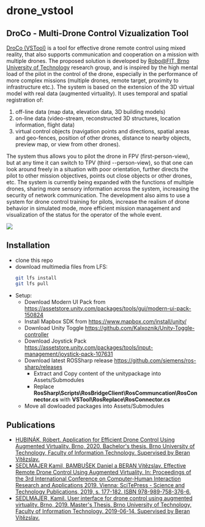 # drone_vstool

## DroCo - Multi-Drone Control Vizualization Tool
[DroCo (VSTool)](https://www.fit.vut.cz/research/product/647/.en) is a tool for effective drone remote control using mixed reality, that also supports communication and cooperation on a mission with multiple drones. The proposed solution is developed by [Robo@FIT, Brno University of Technology](https://www.fit.vut.cz/research/group/robo/.en) research group, and is inspired by the high mental load of the pilot in the control of the drone, especially in the performance of more complex missions (multiple drones, remote target, proximity to infrastructure etc.). The system is based on the extension of the 3D virtual model with real data (augmented virtuality). It uses temporal and spatial registration of:
 1) off-line data (map data, elevation data, 3D building models)
 2) on-line data (video-stream, reconstructed 3D structures, location information, flight data)
 3) virtual control objects (navigation points and directions, spatial areas and geo-fences, position of other drones, distance to nearby objects, preview map, or view from other drones). 
 
The system thus allows you to pilot the drone in FPV (first-person-view), but at any time it can switch to TPV (third --person-view), so that one can look around freely in a situation with poor orientation, further directs the pilot to other mission objectives, points out close objects or other drones, etc. The system is currently being expanded with the functions of multiple drones, sharing more sensory information across the system, increasing the security of network communication. The development also aims to use a system for drone control training for pilots, increase the realism of drone behavior in simulated mode, more efficient mission management and visualization of the status for the operator of the whole event.

<img src=vstool_ui.png />

## Installation
 - clone this repo
 - download multimedia files from LFS:
   ```bash
   git lfs install
   git lfs pull
   ```
 - Setup:
   - Download Modern UI Pack from https://assetstore.unity.com/packages/tools/gui/modern-ui-pack-150824
   - Install Mapbox SDK from https://www.mapbox.com/install/unity/
   - Download Unity Toggle https://github.com/Kalxoznik/Unity-Toggle-controller
   - Download Joystick Pack https://assetstore.unity.com/packages/tools/input-management/joystick-pack-107631
   - Download latest ROSSharp release https://github.com/siemens/ros-sharp/releases
     - Extract and Copy content of the unitypackage into Assets/Submodules
     - Replace **RosSharp\Scripts\RosBridgeClient\RosCommuncation\RosConnector.cs** with **VSTool\RosReplace\RosConnector.cs**
   - Move all dowloaded packages into Assets/Submodules

## Publications
 - [HUBINÁK, Róbert. Application for Efficient Drone Control Using Augmented Virtuality. Brno, 2020. Bachelor's thesis. Brno University of Technology, Faculty of Information Technology. Supervised by Beran Vítězslav.](https://www.fit.vut.cz/study/thesis-file/22839/22839.pdf)
 - [SEDLMAJER Kamil, BAMBUŠEK Daniel a BERAN Vítězslav. Effective Remote Drone Control Using Augmented Virtuality. In: Proceedings of the 3rd International Conference on Computer-Human Interaction Research and Applications 2019. Vienna: SciTePress - Science and Technology Publications, 2019, s. 177-182. ISBN 978-989-758-376-6.](https://www.fit.vut.cz/research/publication/12006/.en)
 - [SEDLMAJER, Kamil. User interface for drone control using augmented virtuality. Brno, 2019. Master's Thesis. Brno University of Technology, Faculty of Information Technology. 2019-06-14. Supervised by Beran Vítězslav.](https://www.fit.vut.cz/study/thesis-file/16730/16730.pdf)
